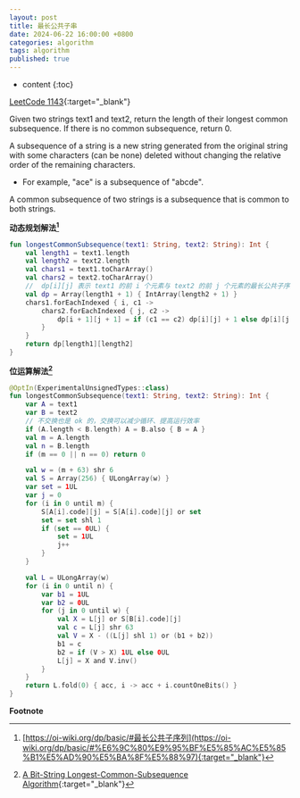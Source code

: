 ```yaml
---
layout: post
title: 最长公共子串
date: 2024-06-22 16:00:00 +0800
categories: algorithm
tags: algorithm
published: true
---
```


* content
{:toc}

[LeetCode 1143](https://leetcode.com/problems/longest-common-subsequence/){:target="_blank"}

Given two strings text1 and text2, return the length of their longest common subsequence. If there is no common subsequence, return 0.

A subsequence of a string is a new string generated from the original string with some characters (can be none) deleted without changing the relative order of the remaining characters.

* For example, "ace" is a subsequence of "abcde".

A common subsequence of two strings is a subsequence that is common to both strings.

**动态规划解法[^1]**
```kotlin
fun longestCommonSubsequence(text1: String, text2: String): Int {
    val length1 = text1.length
    val length2 = text2.length
    val chars1 = text1.toCharArray()
    val chars2 = text2.toCharArray()
    //  dp[i][j] 表示 text1 的前 i 个元素与 text2 的前 j 个元素的最长公共子序列的长度
    val dp = Array(length1 + 1) { IntArray(length2 + 1) }
    chars1.forEachIndexed { i, c1 ->
        chars2.forEachIndexed { j, c2 ->
            dp[i + 1][j + 1] = if (c1 == c2) dp[i][j] + 1 else dp[i][j + 1].coerceAtLeast(dp[i + 1][j])
        }
    }
    return dp[length1][length2]
}
```

**位运算解法[^2]**
```kotlin
@OptIn(ExperimentalUnsignedTypes::class)
fun longestCommonSubsequence(text1: String, text2: String): Int {
    var A = text1
    var B = text2
    // 不交换也是 ok 的，交换可以减少循环、提高运行效率
    if (A.length < B.length) A = B.also { B = A }
    val m = A.length
    val n = B.length
    if (m == 0 || n == 0) return 0

    val w = (m + 63) shr 6
    val S = Array(256) { ULongArray(w) }
    var set = 1UL
    var j = 0
    for (i in 0 until m) {
        S[A[i].code][j] = S[A[i].code][j] or set
        set = set shl 1
        if (set == 0UL) {
            set = 1UL
            j++
        }
    }

    val L = ULongArray(w)
    for (i in 0 until n) {
        var b1 = 1UL
        var b2 = 0UL
        for (j in 0 until w) {
            val X = L[j] or S[B[i].code][j]
            val c = L[j] shr 63
            val V = X - ((L[j] shl 1) or (b1 + b2))
            b1 = c
            b2 = if (V > X) 1UL else 0UL
            L[j] = X and V.inv()
        }
    }
    return L.fold(0) { acc, i -> acc + i.countOneBits() }
}
```

**Footnote**

[^1]: [https://oi-wiki.org/dp/basic/#最长公共子序列](https://oi-wiki.org/dp/basic/#%E6%9C%80%E9%95%BF%E5%85%AC%E5%85%B1%E5%AD%90%E5%BA%8F%E5%88%97){:target="_blank"}

[^2]: [A Bit-String Longest-Common-Subsequence Algorithm](https://users.monash.edu/~lloyd/tildeStrings/Alignment/86.IPL.html){:target="_blank"}

<!-- https://codeforces.com/blog/entry/127488 -->
<!-- https://github.com/ShahjalalShohag/code-library/blob/main/Strings/Bit%20LCS.cpp -->
<!-- https://wenku.baidu.com/view/ed99e4f77c1cfad6195fa776.html?_wkts_=1719027557244&needWelcomeRecommand=1 -->
<!-- https://users.monash.edu/~lloyd/tildeStrings/Alignment/86.IPL/ -->
<!-- https://www.cnblogs.com/-Wallace-/p/bit-lcs.html -->